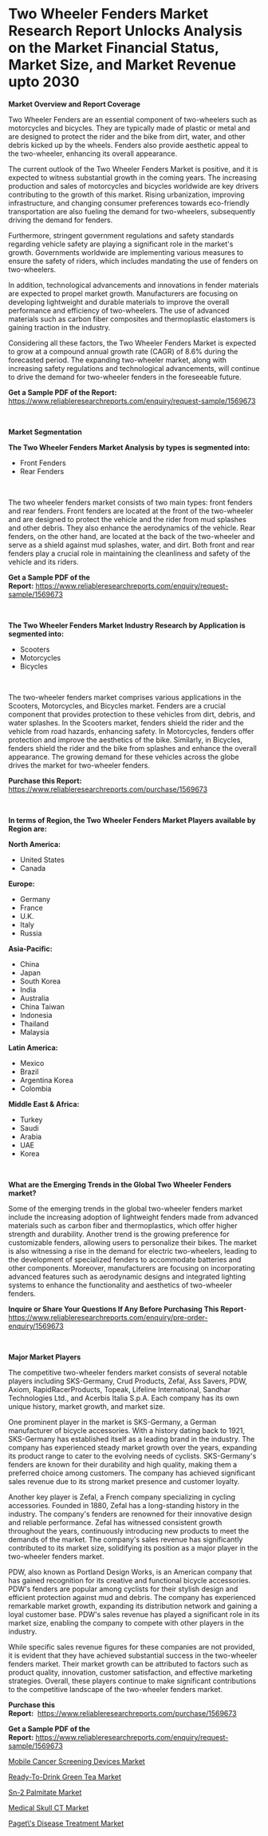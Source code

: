 <p><h1>Two Wheeler Fenders Market Research Report Unlocks Analysis on the Market Financial Status, Market Size, and Market Revenue upto 2030</h1></p><p><strong>Market Overview and Report Coverage</strong></p>
<p><p>Two Wheeler Fenders are an essential component of two-wheelers such as motorcycles and bicycles. They are typically made of plastic or metal and are designed to protect the rider and the bike from dirt, water, and other debris kicked up by the wheels. Fenders also provide aesthetic appeal to the two-wheeler, enhancing its overall appearance.</p><p>The current outlook of the Two Wheeler Fenders Market is positive, and it is expected to witness substantial growth in the coming years. The increasing production and sales of motorcycles and bicycles worldwide are key drivers contributing to the growth of this market. Rising urbanization, improving infrastructure, and changing consumer preferences towards eco-friendly transportation are also fueling the demand for two-wheelers, subsequently driving the demand for fenders.</p><p>Furthermore, stringent government regulations and safety standards regarding vehicle safety are playing a significant role in the market's growth. Governments worldwide are implementing various measures to ensure the safety of riders, which includes mandating the use of fenders on two-wheelers.</p><p>In addition, technological advancements and innovations in fender materials are expected to propel market growth. Manufacturers are focusing on developing lightweight and durable materials to improve the overall performance and efficiency of two-wheelers. The use of advanced materials such as carbon fiber composites and thermoplastic elastomers is gaining traction in the industry.</p><p>Considering all these factors, the Two Wheeler Fenders Market is expected to grow at a compound annual growth rate (CAGR) of 8.6% during the forecasted period. The expanding two-wheeler market, along with increasing safety regulations and technological advancements, will continue to drive the demand for two-wheeler fenders in the foreseeable future.</p></p>
<p><strong>Get a Sample PDF of the Report:</strong> <a href="https://www.reliableresearchreports.com/enquiry/request-sample/1569673">https://www.reliableresearchreports.com/enquiry/request-sample/1569673</a></p>
<p>&nbsp;</p>
<p><strong>Market Segmentation</strong></p>
<p><strong>The Two Wheeler Fenders Market Analysis by types is segmented into:</strong></p>
<p><ul><li>Front Fenders</li><li>Rear Fenders</li></ul></p>
<p>&nbsp;</p>
<p><p>The two wheeler fenders market consists of two main types: front fenders and rear fenders. Front fenders are located at the front of the two-wheeler and are designed to protect the vehicle and the rider from mud splashes and other debris. They also enhance the aerodynamics of the vehicle. Rear fenders, on the other hand, are located at the back of the two-wheeler and serve as a shield against mud splashes, water, and dirt. Both front and rear fenders play a crucial role in maintaining the cleanliness and safety of the vehicle and its riders.</p></p>
<p><strong>Get a Sample PDF of the Report:</strong>&nbsp;<a href="https://www.reliableresearchreports.com/enquiry/request-sample/1569673">https://www.reliableresearchreports.com/enquiry/request-sample/1569673</a></p>
<p>&nbsp;</p>
<p><strong>The Two Wheeler Fenders Market Industry Research by Application is segmented into:</strong></p>
<p><ul><li>Scooters</li><li>Motorcycles</li><li>Bicycles</li></ul></p>
<p>&nbsp;</p>
<p><p>The two-wheeler fenders market comprises various applications in the Scooters, Motorcycles, and Bicycles market. Fenders are a crucial component that provides protection to these vehicles from dirt, debris, and water splashes. In the Scooters market, fenders shield the rider and the vehicle from road hazards, enhancing safety. In Motorcycles, fenders offer protection and improve the aesthetics of the bike. Similarly, in Bicycles, fenders shield the rider and the bike from splashes and enhance the overall appearance. The growing demand for these vehicles across the globe drives the market for two-wheeler fenders.</p></p>
<p><strong>Purchase this Report:</strong>&nbsp; <a href="https://www.reliableresearchreports.com/purchase/1569673">https://www.reliableresearchreports.com/purchase/1569673</a></p>
<p>&nbsp;</p>
<p><strong>In terms of Region, the Two Wheeler Fenders Market Players available by Region are:</strong></p>
<p>
    <p> <strong> North America: </strong>
        <ul>
            <li>United States</li>
            <li>Canada</li>
        </ul>
        </p> 
    <p> <strong> Europe: </strong>
        <ul>
            <li>Germany</li>
            <li>France</li>
            <li>U.K.</li>
            <li>Italy</li>
            <li>Russia</li>
        </ul>
        </p> 
    <p> <strong> Asia-Pacific: </strong>
        <ul>
            <li>China</li>
            <li>Japan</li>
            <li>South Korea</li>
            <li>India</li>
            <li>Australia</li>
            <li>China Taiwan</li>
            <li>Indonesia</li>
            <li>Thailand</li>
            <li>Malaysia</li>
        </ul>
        </p> 
    <p> <strong> Latin America: </strong>
        <ul>
            <li>Mexico</li>
            <li>Brazil</li>
            <li>Argentina Korea</li>
            <li>Colombia</li>
        </ul>
        </p> 
    <p> <strong> Middle East & Africa: </strong>
        <ul>
            <li>Turkey</li>
            <li>Saudi</li>
            <li>Arabia</li>
            <li>UAE</li>
            <li>Korea</li>
        </ul>
    </p>
    </p>
<p>&nbsp;</p>
<p><strong>What are the Emerging Trends in the Global Two Wheeler Fenders market?</strong></p>
<p><p>Some of the emerging trends in the global two-wheeler fenders market include the increasing adoption of lightweight fenders made from advanced materials such as carbon fiber and thermoplastics, which offer higher strength and durability. Another trend is the growing preference for customizable fenders, allowing users to personalize their bikes. The market is also witnessing a rise in the demand for electric two-wheelers, leading to the development of specialized fenders to accommodate batteries and other components. Moreover, manufacturers are focusing on incorporating advanced features such as aerodynamic designs and integrated lighting systems to enhance the functionality and aesthetics of two-wheeler fenders.</p></p>
<p><strong>Inquire or Share Your Questions If Any Before Purchasing This Report</strong>- <a href="https://www.reliableresearchreports.com/enquiry/pre-order-enquiry/1569673">https://www.reliableresearchreports.com/enquiry/pre-order-enquiry/1569673</a></p>
<p>&nbsp;</p>
<p><strong>Major Market Players</strong></p>
<p><p>The competitive two-wheeler fenders market consists of several notable players including SKS-Germany, Crud Products, Zefal, Ass Savers, PDW, Axiom, RapidRacerProducts, Topeak, Lifeline International, Sandhar Technologies Ltd., and Acerbis Italia S.p.A. Each company has its own unique history, market growth, and market size.</p><p>One prominent player in the market is SKS-Germany, a German manufacturer of bicycle accessories. With a history dating back to 1921, SKS-Germany has established itself as a leading brand in the industry. The company has experienced steady market growth over the years, expanding its product range to cater to the evolving needs of cyclists. SKS-Germany's fenders are known for their durability and high quality, making them a preferred choice among customers. The company has achieved significant sales revenue due to its strong market presence and customer loyalty.</p><p>Another key player is Zefal, a French company specializing in cycling accessories. Founded in 1880, Zefal has a long-standing history in the industry. The company's fenders are renowned for their innovative design and reliable performance. Zefal has witnessed consistent growth throughout the years, continuously introducing new products to meet the demands of the market. The company's sales revenue has significantly contributed to its market size, solidifying its position as a major player in the two-wheeler fenders market.</p><p>PDW, also known as Portland Design Works, is an American company that has gained recognition for its creative and functional bicycle accessories. PDW's fenders are popular among cyclists for their stylish design and efficient protection against mud and debris. The company has experienced remarkable market growth, expanding its distribution network and gaining a loyal customer base. PDW's sales revenue has played a significant role in its market size, enabling the company to compete with other players in the industry.</p><p>While specific sales revenue figures for these companies are not provided, it is evident that they have achieved substantial success in the two-wheeler fenders market. Their market growth can be attributed to factors such as product quality, innovation, customer satisfaction, and effective marketing strategies. Overall, these players continue to make significant contributions to the competitive landscape of the two-wheeler fenders market.</p></p>
<p><strong>Purchase this Report:</strong>&nbsp;&nbsp;<a href="https://www.reliableresearchreports.com/purchase/1569673">https://www.reliableresearchreports.com/purchase/1569673</a></p>
<p></p>
<p><strong>Get a Sample PDF of the Report:</strong>&nbsp;<a href="https://www.reliableresearchreports.com/enquiry/request-sample/1569673">https://www.reliableresearchreports.com/enquiry/request-sample/1569673</a></p>
<p><p><a href="https://medium.com/@caligoldner/mobile-cancer-screening-devices-market-analysis-and-sze-forecasted-for-period-from-2023-to-2030-f4e5e82ef1bf">Mobile Cancer Screening Devices Market</a></p><p><a href="https://www.linkedin.com/pulse/ready-to-drink-green-tea-market-challenges-opportunities/">Ready-To-Drink Green Tea Market</a></p><p><a href="https://www.linkedin.com/pulse/sn-2-palmitate-market-share-amp-new-trends-analysis/">Sn-2 Palmitate Market</a></p><p><a href="https://www.linkedin.com/pulse/medical-skull-ct-market-size-share-global-analysis-report/">Medical Skull CT Market</a></p><p><a href="https://medium.com/@mariliehowe/paget-s-disease-treatment-market-comprehensive-assessment-by-type-application-and-geography-9352f53b8739">Paget\'s Disease Treatment Market</a></p></p>